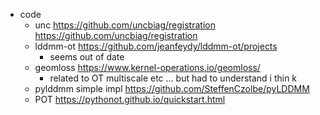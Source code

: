 

+ code
    + unc https://github.com/uncbiag/registration https://github.com/uncbiag/registration
    + lddmm-ot https://github.com/jeanfeydy/lddmm-ot/projects
        + seems out of date
    + geomloss https://www.kernel-operations.io/geomloss/
        + related to OT multiscale etc ... but had to understand i thin k
    + pylddmm simple impl https://github.com/SteffenCzolbe/pyLDDMM
    + POT https://pythonot.github.io/quickstart.html
